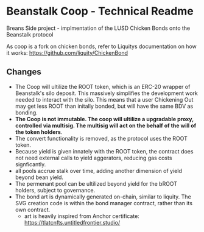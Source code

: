 # Beanstalk Coop - Technical Readme
Breans Side project - implmentation of the LUSD Chicken Bonds onto the Beanstalk protocol

As coop is a fork on chicken bonds, refer to Liquitys documentation on how it works: https://github.com/liquity/ChickenBond

## Changes
- The Coop will ultilize the ROOT token, which is an ERC-20 wrapper of Beanstalk's silo deposit. This massively simplifies the development work needed to interact with the silo. This means that a user Chickening Out may get less ROOT than initally bonded, but will have the same BDV as bonding. 
- **The Coop is not immutable. The coop will ultilize a upgradable proxy, controlled via multisig. The multisig will act on the behalf of the will of the token holders**. 
- The convert functionality is removed, as the protocol uses the ROOT token. 
- Because yield is given innately with the ROOT token, the contract does not need external calls to yield aggerators, reducing gas costs signficantly. 
- all pools accrue stalk over time, adding another dimension of yield beyond bean yield. 
- The permenant pool can be ultilized beyond yield for the bROOT holders, subject to governance.
- The bond art is dynamically generated on-chain, similar to liquity. The SVG creation code is within the bond manager contract, rather than its own contract. 
  - art is heavily inspired from Anchor certificate: https://tlatcnfts.untitledfrontier.studio/ 
